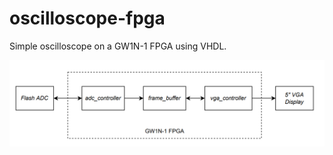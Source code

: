 # oscilloscope-fpga
Simple oscilloscope on a GW1N-1 FPGA using VHDL.

![Alt text](top_level_system.PNG?raw=true "Title")

